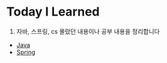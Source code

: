 # Today I Learned
1. 자바, 스프링, cs 몰랐던 내용이나 공부 내용을 정리합니다
- [Java](https://github.com/BeomJunPark12/TIL/tree/main/Java)
- [Spring](https://github.com/BeomJunPark12/TIL/tree/main/Spring)